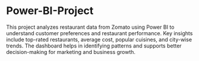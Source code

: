 # Power-BI-Project
This project analyzes restaurant data from Zomato using Power BI to understand customer preferences and restaurant performance. Key insights include top-rated restaurants, average cost, popular cuisines, and city-wise trends. The dashboard helps in identifying patterns and supports better decision-making for marketing and business growth. 
